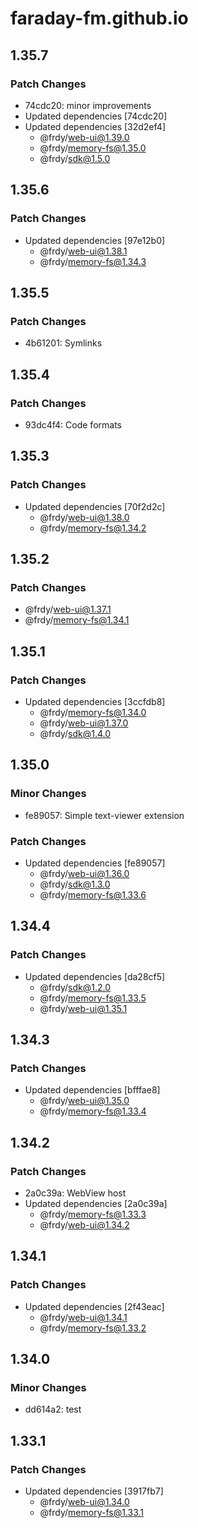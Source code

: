 # faraday-fm.github.io

## 1.35.7

### Patch Changes

- 74cdc20: minor improvements
- Updated dependencies [74cdc20]
- Updated dependencies [32d2ef4]
  - @frdy/web-ui@1.39.0
  - @frdy/memory-fs@1.35.0
  - @frdy/sdk@1.5.0

## 1.35.6

### Patch Changes

- Updated dependencies [97e12b0]
  - @frdy/web-ui@1.38.1
  - @frdy/memory-fs@1.34.3

## 1.35.5

### Patch Changes

- 4b61201: Symlinks

## 1.35.4

### Patch Changes

- 93dc4f4: Code formats

## 1.35.3

### Patch Changes

- Updated dependencies [70f2d2c]
  - @frdy/web-ui@1.38.0
  - @frdy/memory-fs@1.34.2

## 1.35.2

### Patch Changes

- @frdy/web-ui@1.37.1
- @frdy/memory-fs@1.34.1

## 1.35.1

### Patch Changes

- Updated dependencies [3ccfdb8]
  - @frdy/memory-fs@1.34.0
  - @frdy/web-ui@1.37.0
  - @frdy/sdk@1.4.0

## 1.35.0

### Minor Changes

- fe89057: Simple text-viewer extension

### Patch Changes

- Updated dependencies [fe89057]
  - @frdy/web-ui@1.36.0
  - @frdy/sdk@1.3.0
  - @frdy/memory-fs@1.33.6

## 1.34.4

### Patch Changes

- Updated dependencies [da28cf5]
  - @frdy/sdk@1.2.0
  - @frdy/memory-fs@1.33.5
  - @frdy/web-ui@1.35.1

## 1.34.3

### Patch Changes

- Updated dependencies [bfffae8]
  - @frdy/web-ui@1.35.0
  - @frdy/memory-fs@1.33.4

## 1.34.2

### Patch Changes

- 2a0c39a: WebView host
- Updated dependencies [2a0c39a]
  - @frdy/memory-fs@1.33.3
  - @frdy/web-ui@1.34.2

## 1.34.1

### Patch Changes

- Updated dependencies [2f43eac]
  - @frdy/web-ui@1.34.1
  - @frdy/memory-fs@1.33.2

## 1.34.0

### Minor Changes

- dd614a2: test

## 1.33.1

### Patch Changes

- Updated dependencies [3917fb7]
  - @frdy/web-ui@1.34.0
  - @frdy/memory-fs@1.33.1
